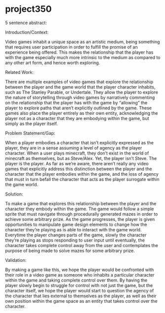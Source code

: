 # project350

5 sentence abstract:

Introduction/Context: 

Video games inhabit a unique space as an artistic medium, being something that requires user participation in order to fulfill the promise of an experience being offered. This makes the relationship that the player has with the game especially much more intrinsic to the medium as compared to any other art form, and hence worth exploring.

Related Work:

There are multiple examples of video games that explore the relationship between the player and the game world that the player character inhabits, such as The Stanley Parable, or Undertale. They allow the player to explore the nature of storytelling through video games by narratively commenting on the relationship that the player has with the game by “allowing” the player to explore paths that aren’t explicitly outlined by the game. These games also place the player entirely as their own entity, acknowledging the player not as a character that they are embodying within the game, but simply as the player itself.

Problem Statement/Gap:

When a player embodies a character that isn’t explicitly expressed as the player, they are in a sense assuming a level of agency as the player character. When a user plays minecraft, they don’t exist in the world of minecraft as themselves, but as Steve/Alex. Yet, the player isn’t Steve. The player is the player. As far as we’re aware, there aren’t really any video games that explicitly address this distinction between the player and the character that the player embodies within the game, and the loss of agency that must in turn befall the character that acts as the player surrogate within the game world.

Solution:

To make a game that explores this relationship between the player and the character they embody within the game.
The game would follow a simple sprite that must navigate through procedurally generated mazes in order to achieve some arbitrary prize. As the game progresses, the player is given opportunities to manipulate game design elements to change how the character they’re playing as is able to interact with the game world.
Everytime the player changes parts of the game, slowly the character they’re playing as stops responding to user input until eventually, the character takes complete control away from the user and contemplates the purpose of being made to solve mazes for some arbitrary prize.

Validation:

By making a game like this, we hope the player would be confronted with their role in a video game as someone who inhabits a particular character within the game and taking complete control over them. By having the player slowly begin to struggle for control with not just the game, but the character itself, we hope the player would start to question the agency of the character that lies external to themselves as the player, as well as their own position within the game space as an entity that takes control over the character. 

